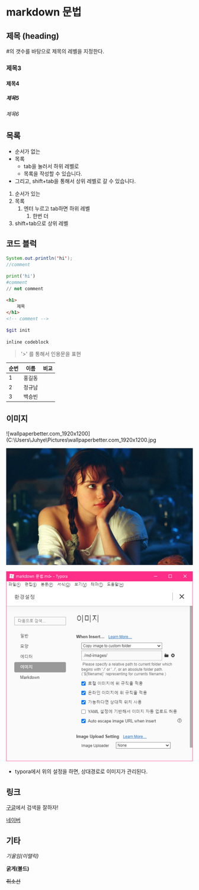 # markdown 문법

## 제목 (heading)

#의 갯수를 바탕으로 제목의 레벨을 지정한다.

### 제목3

#### 제목4

##### 제목5

###### 제목6

## 목록

* 순서가 없는
* 목록
  * tab을 눌러서 하위 레벨로
  * 목록을 작성할 수 있습니다.
* 그리고, shift+tab을 통해서 상위 레벨로 갈 수 있습니다.

1. 순서가 있는
2. 목록
   1. 엔터 누르고 tab하면 하위 레벨
      1. 한번 더
3. shift+tab으로 상위 레벨

## 코드 블럭

```java
System.out.println('hi');
//comment
```

```python
print('hi')
#comment
// not comment
```

```html
<h1>
    제목
</h1>
<!-- comment -->
```

```bash
$git init
```

`inline codeblock`

> '>' 를 통해서 인용문을 표현

| 순번 | 이름   | 비교 |
| ---- | ------ | ---- |
| 1    | 홍길동 |      |
| 2    | 정규남 |      |
| 3    | 백승빈 |      |

## 이미지

![wallpaperbetter.com_1920x1200](C:\Users\Juhye\Pictures\wallpaperbetter.com_1920x1200.jpg

![wallpaperbetter.com_1920x1200](md-images/wallpaperbetter.com_1920x1200.jpg)

![image-20210204132932188](md-images/image-20210204132932188.png)

* typora에서 위의 설정을 하면, 상대경로로 이미지가 관리된다.

## 링크

[구글](http://google.co.kr)에서 검색을 잘하자!

[네이버](https://www.naver.com)

## 기타

*기울임(이탤릭)*

**굵게(볼드)**

~~취소선~~

